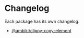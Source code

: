 # Changelog

Each package has its own changelog.
- [@ambiki/clippy-copy-element](https://github.com/Ambiki/ambiki-packages/blob/main/custom-elements/clippy-copy-element/CHANGELOG.md)
